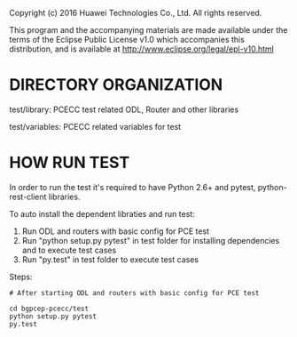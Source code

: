 Copyright (c) 2016 Huawei Technologies Co., Ltd. All rights reserved.

This program and the accompanying materials are made available under the terms of the Eclipse Public License v1.0 which accompanies this distribution, and is available at http://www.eclipse.org/legal/epl-v10.html

DIRECTORY ORGANIZATION
======================
test/library: PCECC test related ODL, Router and other  libraries

test/variables: PCECC related variables for test

HOW RUN TEST
============
In order to run the test it's required to have Python 2.6+ and pytest, python-rest-client libraries.

To auto install the dependent libraties and run test:

1) Run ODL and routers with basic config for PCE test
2) Run "python setup.py pytest" in test folder for installing dependencies and to execute test cases
3) Run "py.test" in test folder to execute test cases

Steps:

    # After starting ODL and routers with basic config for PCE test

    cd bgpcep-pcecc/test
    python setup.py pytest
    py.test
